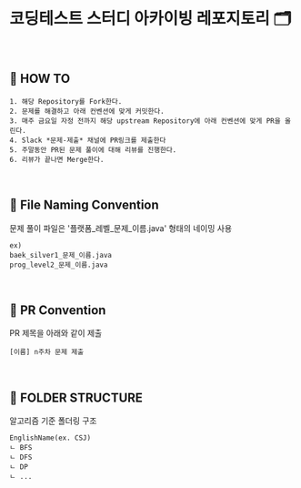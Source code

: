 # 코딩테스트 스터디 아카이빙 레포지토리 🗂️

<br>

## 🤔 HOW TO
```
1. 해당 Repository를 Fork한다.
2. 문제를 해결하고 아래 컨벤션에 맞게 커밋한다.
3. 매주 금요일 자정 전까지 해당 upstream Repository에 아래 컨벤션에 맞게 PR을 올린다.
4. Slack *문제-제출* 채널에 PR링크를 제출한다
5. 주말동안 PR된 문제 풀이에 대해 리뷰를 진행한다.
6. 리뷰가 끝나면 Merge한다.
```
<br>

## 📝 File Naming Convention
문제 풀이 파일은 '플랫폼_레벨_문제_이름.java' 형태의 네이밍 사용
```
ex)
baek_silver1_문제_이름.java
prog_level2_문제_이름.java
```
<br>

## 📝 PR Convention

PR 제목을 아래와 같이 제출
```
[이름] n주차 문제 제출
```
<br>

## 📁 FOLDER STRUCTURE
알고리즘 기준 폴더링 구조
```
EnglishName(ex. CSJ)
ㄴ BFS
ㄴ DFS
ㄴ DP
ㄴ ...
```
